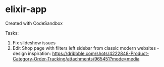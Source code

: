 # elixir-app
Created with CodeSandbox

Tasks:
1. Fix slideshow issues
2. Edit Shop page with filters left sidebar from classic modern websites - design inspiration: https://dribbble.com/shots/4222848-Product-Category-Order-Tracking/attachments/965451?mode=media


 
 